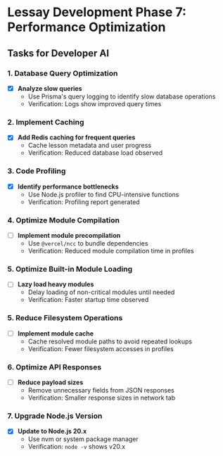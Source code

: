# Lessay Development Phase 7: Performance Optimization

## Tasks for Developer AI

### 1. Database Query Optimization
- [x] **Analyze slow queries**
  - Use Prisma's query logging to identify slow database operations
  - Verification: Logs show improved query times

### 2. Implement Caching
- [x] **Add Redis caching for frequent queries**
  - Cache lesson metadata and user progress
  - Verification: Reduced database load observed

### 3. Code Profiling
- [x] **Identify performance bottlenecks**
  - Use Node.js profiler to find CPU-intensive functions
  - Verification: Profiling report generated

### 4. Optimize Module Compilation
- [ ] **Implement module precompilation**
  - Use `@vercel/ncc` to bundle dependencies
  - Verification: Reduced module compilation time in profiles

### 5. Optimize Built-in Module Loading
- [ ] **Lazy load heavy modules**
  - Delay loading of non-critical modules until needed
  - Verification: Faster startup time observed

### 5. Reduce Filesystem Operations
- [ ] **Implement module cache**
  - Cache resolved module paths to avoid repeated lookups
  - Verification: Fewer filesystem accesses in profiles

### 6. Optimize API Responses
- [ ] **Reduce payload sizes**
  - Remove unnecessary fields from JSON responses
  - Verification: Smaller response sizes in network tab

### 7. Upgrade Node.js Version
- [x] **Update to Node.js 20.x**
  - Use nvm or system package manager
  - Verification: `node -v` shows v20.x